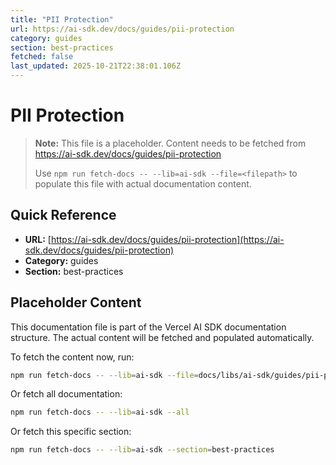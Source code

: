 ```yaml
---
title: "PII Protection"
url: https://ai-sdk.dev/docs/guides/pii-protection
category: guides
section: best-practices
fetched: false
last_updated: 2025-10-21T22:38:01.106Z
---
```


# PII Protection

> **Note:** This file is a placeholder. Content needs to be fetched from https://ai-sdk.dev/docs/guides/pii-protection
>
> Use `npm run fetch-docs -- --lib=ai-sdk --file=<filepath>` to populate this file with actual documentation content.

## Quick Reference

- **URL:** [https://ai-sdk.dev/docs/guides/pii-protection](https://ai-sdk.dev/docs/guides/pii-protection)
- **Category:** guides
- **Section:** best-practices

## Placeholder Content

This documentation file is part of the Vercel AI SDK documentation structure.
The actual content will be fetched and populated automatically.

To fetch the content now, run:

```bash
npm run fetch-docs -- --lib=ai-sdk --file=docs/libs/ai-sdk/guides/pii-protection.md
```

Or fetch all documentation:

```bash
npm run fetch-docs -- --lib=ai-sdk --all
```

Or fetch this specific section:

```bash
npm run fetch-docs -- --lib=ai-sdk --section=best-practices
```
